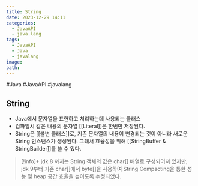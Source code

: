 ```yaml
---
title: String
date: 2023-12-29 14:11
categories:
  - JavaAPI
  - java.lang
tags:
  - JavaAPI
  - Java
  - javalang
image: 
path:
---
```

#Java #JavaAPI #javalang 

## String
+ Java에서 문자열을 표현하고 처리하는데 사용되는 클래스
+ 컴파일시 같은 내용의 문자열 [[Literal]]은 한번만 저장된다.
+ String은 [[불변 클래스]]로, 기존 문자열의 내용이 변경되는 것이 아니라 새로운 String 인스턴스가 생성된다. 그래서 효율성을 위해 [[StringBuffer & StringBuilder]]를 쓸 수 있다.

> [!info]+ 
> jdk 8 까지는 String 객체의 값은 char[] 배열로 구성되어져 있지만, jdk 9부터 기존 char[]에서 byte[]을 사용하여 String Compacting을 통한 성능 및 heap 공간 효율을 높이도록 수정되었다.
